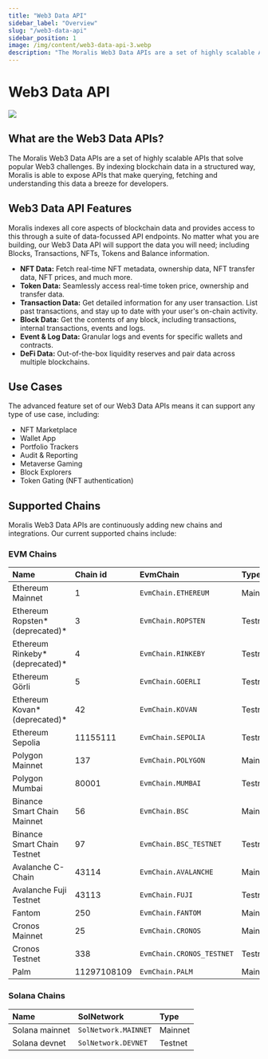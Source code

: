 ```yaml
---
title: "Web3 Data API"
sidebar_label: "Overview"
slug: "/web3-data-api"
sidebar_position: 1
image: /img/content/web3-data-api-3.webp
description: "The Moralis Web3 Data APIs are a set of highly scalable APIs that solve popular Web3 challenges. By indexing blockchain data in a structured way, Moralis is able to expose APIs that make querying, fetching and understanding this data a breeze for developers."
---
```


# Web3 Data API

![](/img/content/web3-data-api-3.webp)

## What are the Web3 Data APIs?

The Moralis Web3 Data APIs are a set of highly scalable APIs that solve popular Web3 challenges. By indexing blockchain data in a structured way, Moralis is able to expose APIs that make querying, fetching and understanding this data a breeze for developers.

## Web3 Data API Features

Moralis indexes all core aspects of blockchain data and provides access to this through a suite of data-focussed API endpoints. No matter what you are building, our Web3 Data API will support the data you will need; including Blocks, Transactions, NFTs, Tokens and Balance information.

- **NFT Data:** Fetch real-time NFT metadata, ownership data, NFT transfer data, NFT prices, and much more.
- **Token Data:** Seamlessly access real-time token price, ownership and transfer data.
- **Transaction Data:** Get detailed information for any user transaction. List past transactions, and stay up to date with your user's on-chain activity.
- **Block Data:** Get the contents of any block, including transactions, internal transactions, events and logs.
- **Event & Log Data:** Granular logs and events for specific wallets and contracts.
- **DeFi Data:** Out-of-the-box liquidity reserves and pair data across multiple blockchains.

## Use Cases

The advanced feature set of our Web3 Data APIs means it can support any type of use case, including:

- NFT Marketplace
- Wallet App
- Portfolio Trackers
- Audit & Reporting
- Metaverse Gaming
- Block Explorers
- Token Gating (NFT authentication)

## Supported Chains

Moralis Web3 Data APIs are continuously adding new chains and integrations. Our current supported chains include:

### EVM Chains

| Name                            | Chain id    | EvmChain                  | Type    |
| :------------------------------ | :---------- | :------------------------ | :------ |
| Ethereum Mainnet                | 1           | `EvmChain.ETHEREUM`       | Mainnet |
| Ethereum Ropsten* (deprecated)* | 3           | `EvmChain.ROPSTEN`        | Testnet |
| Ethereum Rinkeby* (deprecated)* | 4           | `EvmChain.RINKEBY`        | Testnet |
| Ethereum Görli                  | 5           | `EvmChain.GOERLI`         | Testnet |
| Ethereum Kovan* (deprecated)*   | 42          | `EvmChain.KOVAN`          | Testnet |
| Ethereum Sepolia                | 11155111    | `EvmChain.SEPOLIA`        | Testnet |
| Polygon Mainnet                 | 137         | `EvmChain.POLYGON`        | Mainnet |
| Polygon Mumbai                  | 80001       | `EvmChain.MUMBAI`         | Testnet |
| Binance Smart Chain Mainnet     | 56          | `EvmChain.BSC`            | Mainnet |
| Binance Smart Chain Testnet     | 97          | `EvmChain.BSC_TESTNET`    | Testnet |
| Avalanche C-Chain               | 43114       | `EvmChain.AVALANCHE`      | Mainnet |
| Avalanche Fuji Testnet          | 43113       | `EvmChain.FUJI`           | Testnet |
| Fantom                          | 250         | `EvmChain.FANTOM`         | Mainnet |
| Cronos Mainnet                  | 25          | `EvmChain.CRONOS`         | Mainnet |
| Cronos Testnet                  | 338         | `EvmChain.CRONOS_TESTNET` | Testnet |
| Palm                            | 11297108109 | `EvmChain.PALM`           | Mainnet |

### Solana Chains

| Name           | SolNetwork           | Type    |
| :------------- | :------------------- | :------ |
| Solana mainnet | `SolNetwork.MAINNET` | Mainnet |
| Solana devnet  | `SolNetwork.DEVNET`  | Testnet |
